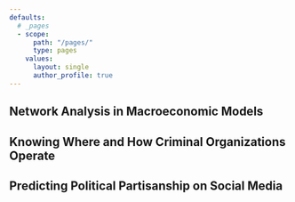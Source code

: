 ```yaml
---
defaults:
  # _pages
  - scope:
      path: "/pages/"
      type: pages
    values:
      layout: single
      author_profile: true
---
```



## Network Analysis in Macroeconomic Models

## Knowing Where and How Criminal Organizations Operate 

## Predicting Political Partisanship on Social Media
